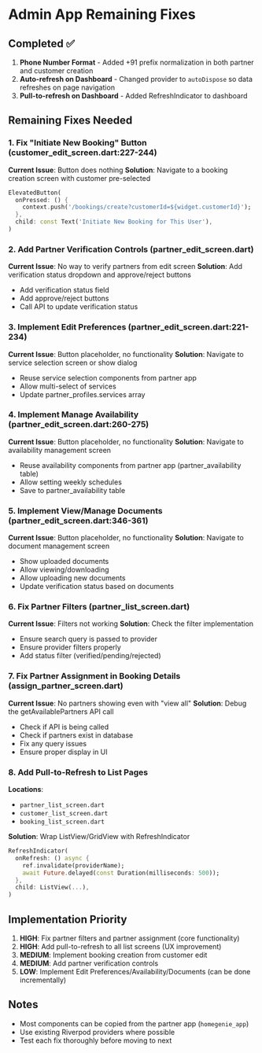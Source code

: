# Admin App Remaining Fixes

## Completed ✅
1. **Phone Number Format** - Added +91 prefix normalization in both partner and customer creation
2. **Auto-refresh on Dashboard** - Changed provider to `autoDispose` so data refreshes on page navigation
3. **Pull-to-refresh on Dashboard** - Added RefreshIndicator to dashboard

## Remaining Fixes Needed

### 1. Fix "Initiate New Booking" Button (customer_edit_screen.dart:227-244)
**Current Issue**: Button does nothing
**Solution**: Navigate to a booking creation screen with customer pre-selected
```dart
ElevatedButton(
  onPressed: () {
    context.push('/bookings/create?customerId=${widget.customerId}');
  },
  child: const Text('Initiate New Booking for This User'),
)
```

### 2. Add Partner Verification Controls (partner_edit_screen.dart)
**Current Issue**: No way to verify partners from edit screen
**Solution**: Add verification status dropdown and approve/reject buttons
- Add verification status field
- Add approve/reject buttons
- Call API to update verification status

### 3. Implement Edit Preferences (partner_edit_screen.dart:221-234)
**Current Issue**: Button placeholder, no functionality
**Solution**: Navigate to service selection screen or show dialog
- Reuse service selection components from partner app
- Allow multi-select of services
- Update partner_profiles.services array

### 4. Implement Manage Availability (partner_edit_screen.dart:260-275)
**Current Issue**: Button placeholder, no functionality
**Solution**: Navigate to availability management screen
- Reuse availability components from partner app (partner_availability table)
- Allow setting weekly schedules
- Save to partner_availability table

### 5. Implement View/Manage Documents (partner_edit_screen.dart:346-361)
**Current Issue**: Button placeholder, no functionality
**Solution**: Navigate to document management screen
- Show uploaded documents
- Allow viewing/downloading
- Allow uploading new documents
- Update verification status based on documents

### 6. Fix Partner Filters (partner_list_screen.dart)
**Current Issue**: Filters not working
**Solution**: Check the filter implementation
- Ensure search query is passed to provider
- Ensure provider filters properly
- Add status filter (verified/pending/rejected)

### 7. Fix Partner Assignment in Booking Details (assign_partner_screen.dart)
**Current Issue**: No partners showing even with "view all"
**Solution**: Debug the getAvailablePartners API call
- Check if API is being called
- Check if partners exist in database
- Fix any query issues
- Ensure proper display in UI

### 8. Add Pull-to-Refresh to List Pages
**Locations**:
- `partner_list_screen.dart`
- `customer_list_screen.dart`
- `booking_list_screen.dart`

**Solution**: Wrap ListView/GridView with RefreshIndicator
```dart
RefreshIndicator(
  onRefresh: () async {
    ref.invalidate(providerName);
    await Future.delayed(const Duration(milliseconds: 500));
  },
  child: ListView(...),
)
```

## Implementation Priority

1. **HIGH**: Fix partner filters and partner assignment (core functionality)
2. **HIGH**: Add pull-to-refresh to all list screens (UX improvement)
3. **MEDIUM**: Implement booking creation from customer edit
4. **MEDIUM**: Add partner verification controls
5. **LOW**: Implement Edit Preferences/Availability/Documents (can be done incrementally)

## Notes
- Most components can be copied from the partner app (`homegenie_app`)
- Use existing Riverpod providers where possible
- Test each fix thoroughly before moving to next
